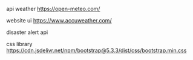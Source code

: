 api weather 
https://open-meteo.com/

website ui
https://www.accuweather.com/

disaster alert api


css library
https://cdn.jsdelivr.net/npm/bootstrap@5.3.3/dist/css/bootstrap.min.css
